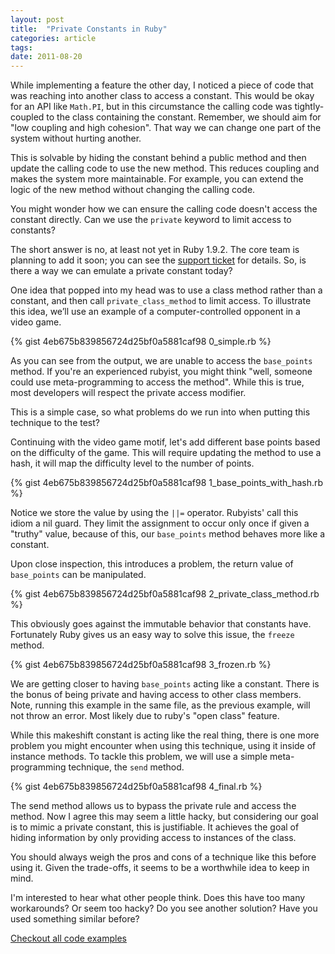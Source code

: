 ```yaml
---
layout: post
title:  "Private Constants in Ruby"
categories: article 
tags: 
date: 2011-08-20
---
```


While implementing a feature the other day, I noticed a piece of code that was reaching into another class to access a constant. This would be okay for an API like `Math.PI`, but in this circumstance the calling code was tightly-coupled to the class containing the constant. Remember, we should aim for "low coupling and high cohesion". That way we can change one part of the system without hurting another.

This is solvable by hiding the constant behind a public method and then update the calling code to use the new method. This reduces coupling and makes the system more maintainable. For example, you can extend the logic of the new method without changing the calling code.

You might wonder how we can ensure the calling code doesn't access the constant directly. Can we use the `private` keyword to limit access to constants?

The short answer is no, at least not yet in Ruby 1.9.2. The core team is planning to add it soon; you can see the [support ticket](http://redmine.ruby-lang.org/issues/3908) for details. So, is there a way we can emulate a private constant today?
 
One idea that popped into my head was to use a class method rather than a constant, and then call `private_class_method` to limit access. To illustrate this idea, we’ll use an example of a computer-controlled opponent in a video game.

{% gist 4eb675b839856724d25bf0a5881caf98 0_simple.rb %}

As you can see from the output, we are unable to access the `base_points` method. If you're an experienced rubyist, you might think "well, someone could use meta-programming to access the method". While this is true, most developers will respect the private access modifier.

This is a simple case, so what problems do we run into when putting this technique to the test?

Continuing with the video game motif, let's add different base points based on the difficulty of the game. This will require updating the method to use a hash, it will map the difficulty level to the number of points.

{% gist 4eb675b839856724d25bf0a5881caf98 1_base_points_with_hash.rb %}

Notice we store the value by using the `||=` operator. Rubyists' call this idiom a nil guard. They limit the assignment to occur only once if given a "truthy" value, because of this, our `base_points` method behaves more like a constant.

Upon close inspection, this introduces a problem, the return value of `base_points` can be manipulated.

{% gist 4eb675b839856724d25bf0a5881caf98 2_private_class_method.rb %}

This obviously goes against the immutable behavior that constants have. Fortunately Ruby gives us an easy way to solve this issue, the `freeze` method.

{% gist 4eb675b839856724d25bf0a5881caf98 3_frozen.rb %}

We are getting closer to having `base_points` acting like a constant. There is the bonus of being private and having access to other class members. Note, running this example in the same file, as the previous example, will not throw an error. Most likely due to ruby's "open class" feature.

While this makeshift constant is acting like the real thing, there is one more problem you might encounter when using this technique, using it inside of instance methods. To tackle this problem, we will use a simple meta-programming technique, the `send` method.

{% gist 4eb675b839856724d25bf0a5881caf98 4_final.rb %}
  
The send method allows us to bypass the private rule and access the method. Now I agree this may seem a little hacky, but considering our goal is to mimic a private constant, this is justifiable. It achieves the goal of hiding information by only providing access to instances of the class.

You should always weigh the pros and cons of a technique like this before using it. Given the trade-offs, it seems to be a worthwhile idea to keep in mind.

I'm interested to hear what other people think. Does this have too many workarounds? Or seem too hacky? Do you see another solution? Have you used something similar before?

[Checkout all code examples](https://gist.github.com/joebutler2/4eb675b839856724d25bf0a5881caf98)